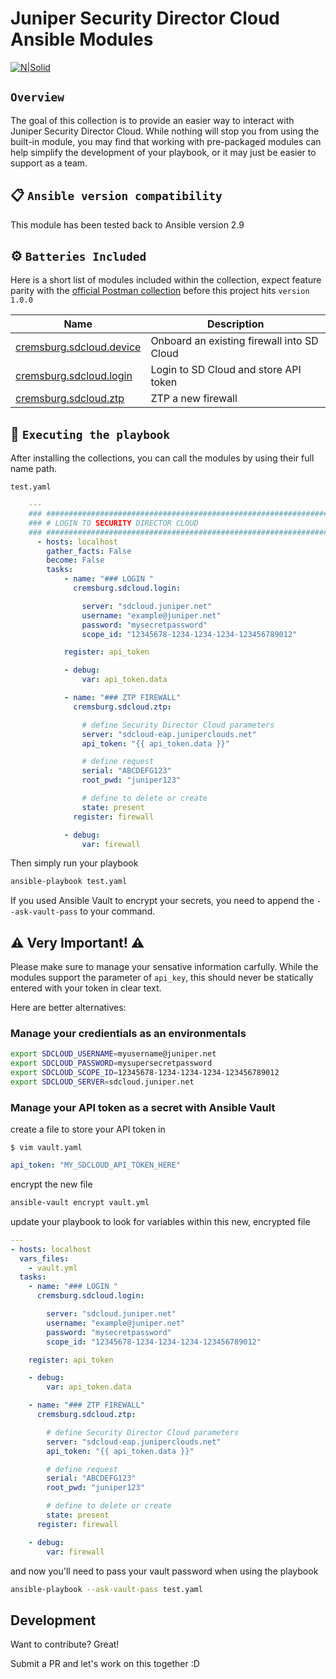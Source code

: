 # Juniper Security Director Cloud Ansible Modules

[![N|Solid](https://gitlab.com/_calvinr/brand-logos/-/raw/814574fcca406e0b5ddbff8ae558b05cd6e23c1e/text-100.jpg)](https://blogs.juniper.net/en-us/security/introducing-juniper-security-director-cloud-junipers-portal-to-sase)

## `Overview`

The goal of this collection is to provide an easier way to interact with Juniper Security Director Cloud. While nothing will stop you from using the built-in module, you may find that working with pre-packaged modules can help simplify the development of your playbook, or it may just be easier to support as a team.

## 📋 `Ansible version compatibility`

This module has been tested back to Ansible version 2.9

## ⚙️ `Batteries Included`

Here is a short list of modules included within the collection, expect feature parity with the [official Postman collection](https://documenter.getpostman.com/view/224925/SzYgQufe?version=latest#intro) before this project hits `version 1.0.0`

Name | Description
---- | -----------
[cremsburg.sdcloud.device](https://gitlab.com/_calvinr/networking/Security-Director-Cloud-Ansible-Collection/-/blob/master/cremsburg/sdcloud/docs/cremsburg.sdcloud.device.rst)|Onboard an existing firewall into SD Cloud
[cremsburg.sdcloud.login](https://gitlab.com/_calvinr/networking/Security-Director-Cloud-Ansible-Collection/-/blob/master/cremsburg/sdcloud/docs/cremsburg.sdcloud.login.rst)|Login to SD Cloud and store API token
[cremsburg.sdcloud.ztp](https://gitlab.com/_calvinr/networking/Security-Director-Cloud-Ansible-Collection/-/blob/master/cremsburg/sdcloud/docs/cremsburg.sdcloud.ztp.rst)|ZTP a new firewall

## 🚀 `Executing the playbook`

After installing the collections, you can call the modules by using their full name path.

`test.yaml`

```yaml
    ---
    ### #################################################################
    ### # LOGIN TO SECURITY DIRECTOR CLOUD
    ### #################################################################
      - hosts: localhost
        gather_facts: False
        become: False
        tasks:
            - name: "### LOGIN "
              cremsburg.sdcloud.login:

                server: "sdcloud.juniper.net"
                username: "example@juniper.net"
                password: "mysecretpassword"
                scope_id: "12345678-1234-1234-1234-123456789012"

            register: api_token

            - debug:
                var: api_token.data

            - name: "### ZTP FIREWALL"
              cremsburg.sdcloud.ztp:

                # define Security Director Cloud parameters
                server: "sdcloud-eap.juniperclouds.net"
                api_token: "{{ api_token.data }}"

                # define request
                serial: "ABCDEFG123"
                root_pwd: "juniper123"

                # define to delete or create
                state: present
              register: firewall

            - debug:
                var: firewall
```

Then simply run your playbook

```sh
ansible-playbook test.yaml
```

If you used Ansible Vault to encrypt your secrets, you need to append the `--ask-vault-pass` to your command.

## ⚠️ Very Important! ⚠️

Please make sure to manage your sensative information carfully. While the modules support the parameter of `api_key`, this should never be statically entered with your token in clear text.

Here are better alternatives:

### Manage your credientials as an environmentals

```sh
export SDCLOUD_USERNAME=myusername@juniper.net
export SDCLOUD_PASSWORD=mysupersecretpassword
export SDCLOUD_SCOPE_ID=12345678-1234-1234-1234-123456789012
export SDCLOUD_SERVER=sdcloud.juniper.net
```

### Manage your API token as a secret with Ansible Vault

create a file to store your API token in

`$ vim vault.yaml`

```yaml
api_token: "MY_SDCLOUD_API_TOKEN_HERE"
```

encrypt the new file

```sh
ansible-vault encrypt vault.yml
```

update your playbook to look for variables within this new, encrypted file

```yaml
---
- hosts: localhost
  vars_files:
    - vault.yml
  tasks:
    - name: "### LOGIN "
      cremsburg.sdcloud.login:

        server: "sdcloud.juniper.net"
        username: "example@juniper.net"
        password: "mysecretpassword"
        scope_id: "12345678-1234-1234-1234-123456789012"

    register: api_token

    - debug:
        var: api_token.data

    - name: "### ZTP FIREWALL"
      cremsburg.sdcloud.ztp:

        # define Security Director Cloud parameters
        server: "sdcloud-eap.juniperclouds.net"
        api_token: "{{ api_token.data }}"

        # define request
        serial: "ABCDEFG123"
        root_pwd: "juniper123"

        # define to delete or create
        state: present
      register: firewall

    - debug:
        var: firewall

```

and now you'll need to pass your vault password when using the playbook

```sh
ansible-playbook --ask-vault-pass test.yaml
```

## Development

Want to contribute? Great!

Submit a PR and let's work on this together :D
